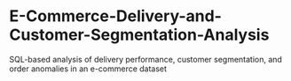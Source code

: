 # E-Commerce-Delivery-and-Customer-Segmentation-Analysis
SQL-based analysis of delivery performance, customer segmentation, and order anomalies in an e-commerce dataset
